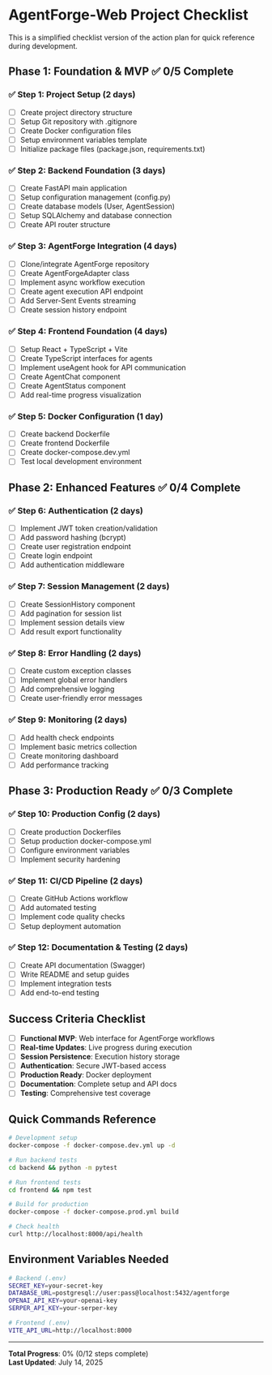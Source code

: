 # AgentForge-Web Project Checklist

This is a simplified checklist version of the action plan for quick reference during development.

## Phase 1: Foundation & MVP ✅ 0/5 Complete

### ✅ Step 1: Project Setup (2 days)
- [ ] Create project directory structure
- [ ] Setup Git repository with .gitignore
- [ ] Create Docker configuration files
- [ ] Setup environment variables template
- [ ] Initialize package files (package.json, requirements.txt)

### ✅ Step 2: Backend Foundation (3 days)
- [ ] Create FastAPI main application
- [ ] Setup configuration management (config.py)
- [ ] Create database models (User, AgentSession)
- [ ] Setup SQLAlchemy and database connection
- [ ] Create API router structure

### ✅ Step 3: AgentForge Integration (4 days)
- [ ] Clone/integrate AgentForge repository
- [ ] Create AgentForgeAdapter class
- [ ] Implement async workflow execution
- [ ] Create agent execution API endpoint
- [ ] Add Server-Sent Events streaming
- [ ] Create session history endpoint

### ✅ Step 4: Frontend Foundation (4 days)
- [ ] Setup React + TypeScript + Vite
- [ ] Create TypeScript interfaces for agents
- [ ] Implement useAgent hook for API communication
- [ ] Create AgentChat component
- [ ] Create AgentStatus component
- [ ] Add real-time progress visualization

### ✅ Step 5: Docker Configuration (1 day)
- [ ] Create backend Dockerfile
- [ ] Create frontend Dockerfile
- [ ] Create docker-compose.dev.yml
- [ ] Test local development environment

## Phase 2: Enhanced Features ✅ 0/4 Complete

### ✅ Step 6: Authentication (2 days)
- [ ] Implement JWT token creation/validation
- [ ] Add password hashing (bcrypt)
- [ ] Create user registration endpoint
- [ ] Create login endpoint
- [ ] Add authentication middleware

### ✅ Step 7: Session Management (2 days)
- [ ] Create SessionHistory component
- [ ] Add pagination for session list
- [ ] Implement session details view
- [ ] Add result export functionality

### ✅ Step 8: Error Handling (2 days)
- [ ] Create custom exception classes
- [ ] Implement global error handlers
- [ ] Add comprehensive logging
- [ ] Create user-friendly error messages

### ✅ Step 9: Monitoring (2 days)
- [ ] Add health check endpoints
- [ ] Implement basic metrics collection
- [ ] Create monitoring dashboard
- [ ] Add performance tracking

## Phase 3: Production Ready ✅ 0/3 Complete

### ✅ Step 10: Production Config (2 days)
- [ ] Create production Dockerfiles
- [ ] Setup production docker-compose.yml
- [ ] Configure environment variables
- [ ] Implement security hardening

### ✅ Step 11: CI/CD Pipeline (2 days)
- [ ] Create GitHub Actions workflow
- [ ] Add automated testing
- [ ] Implement code quality checks
- [ ] Setup deployment automation

### ✅ Step 12: Documentation & Testing (2 days)
- [ ] Create API documentation (Swagger)
- [ ] Write README and setup guides
- [ ] Implement integration tests
- [ ] Add end-to-end testing

## Success Criteria Checklist

- [ ] **Functional MVP**: Web interface for AgentForge workflows
- [ ] **Real-time Updates**: Live progress during execution
- [ ] **Session Persistence**: Execution history storage
- [ ] **Authentication**: Secure JWT-based access
- [ ] **Production Ready**: Docker deployment
- [ ] **Documentation**: Complete setup and API docs
- [ ] **Testing**: Comprehensive test coverage

## Quick Commands Reference

```bash
# Development setup
docker-compose -f docker-compose.dev.yml up -d

# Run backend tests
cd backend && python -m pytest

# Run frontend tests
cd frontend && npm test

# Build for production
docker-compose -f docker-compose.prod.yml build

# Check health
curl http://localhost:8000/api/health
```

## Environment Variables Needed

```bash
# Backend (.env)
SECRET_KEY=your-secret-key
DATABASE_URL=postgresql://user:pass@localhost:5432/agentforge
OPENAI_API_KEY=your-openai-key
SERPER_API_KEY=your-serper-key

# Frontend (.env)
VITE_API_URL=http://localhost:8000
```

---

**Total Progress**: 0% (0/12 steps complete)  
**Last Updated**: July 14, 2025
